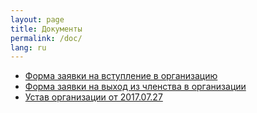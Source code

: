 ```yaml
---
layout: page
title: Документы
permalink: /doc/
lang: ru
---
```


* [Форма заявки на вступление в организацию](/src/application-form/application-form.pdf)
* [Форма заявки на выход из членства в организации](/src/application-revocation/application-revocation.pdf)
* [Устав организации от 2017.07.27](AoA-2017.07.27.pdf)

